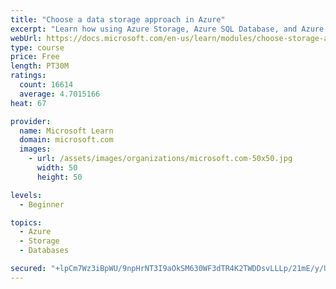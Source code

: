```yaml
---
title: "Choose a data storage approach in Azure"
excerpt: "Learn how using Azure Storage, Azure SQL Database, and Azure Cosmos DB - or a combination of them - for your business scenario is the best way to get the most performant solution."
webUrl: https://docs.microsoft.com/en-us/learn/modules/choose-storage-approach-in-azure/
type: course
price: Free
length: PT30M
ratings:
  count: 16614
  average: 4.7015166
heat: 67

provider:
  name: Microsoft Learn
  domain: microsoft.com
  images:
    - url: /assets/images/organizations/microsoft.com-50x50.jpg
      width: 50
      height: 50

levels:
  - Beginner

topics:
  - Azure
  - Storage
  - Databases

secured: "+lpCm7Wz3iBpWU/9npHrNT3I9aOkSM630WF3dTR4K2TWDDsvLLLp/21mE/y/UXKKquekcka81vlpPi3sv10NVp6wmbTUM0bNe/gia9zP8lFJZwTsIUWGMiXTn6SjiwY/AubHholr+CwQzafsel8Z7P8HD/Zm09SSweb/fpcwNLMPBhHDk+m5BKJLDTh8/9hpdFfvoCnFKrsBX6mXrZVodVkbw+Aq/LaPMHsG4pNrfamNjax2dNaP2HxXJ32HfzMG3npR1YY803wBjLqsb+cscXgvnjhsc7Vuo2jGGMVLjUHkswpdyAS2lJlLxsg8s/rBwFeb1NVN7EpfehoVxhD3TziPpX1PLD9NRJGzc8THOt0UTLxY3/fOmUaKeZNcjue4OwVGZm1/48zVgk8edmKOGuo0IZz+qfQ/Mg6zaLeuTqSJeC3E+mZhucRtsSsBY40m;/XmPTfDawXbGBO4MvnqtAA=="
---
```


